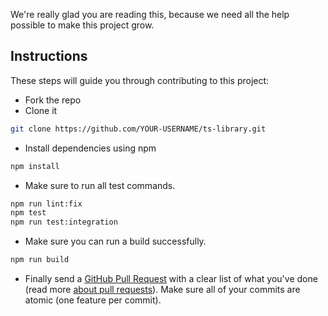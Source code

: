 We're really glad you are reading this, because we need all the help possible to make this project grow.

## Instructions

These steps will guide you through contributing to this project:

- Fork the repo
- Clone it

```bash
git clone https://github.com/YOUR-USERNAME/ts-library.git
```

- Install dependencies using npm

```bash
npm install
```

- Make sure to run all test commands.

```bash
npm run lint:fix
npm test
npm run test:integration
```

- Make sure you can run a build successfully.

```bash
npm run build
```

- Finally send a [GitHub Pull Request](https://github.com/builder-box/ts-library/compare/main...builder-box:main) with a clear list of what you've done (read more [about pull requests](https://help.github.com/articles/about-pull-requests/)). Make sure all of your commits are atomic (one feature per commit).
